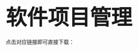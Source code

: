 # <span style="font-size: 2.0em; font-weight: bold;">软件项目管理</span>

点击对应链接即可直接下载：

# <span style="font-size: 1.5em; font-weight: bold;"></span>
>  